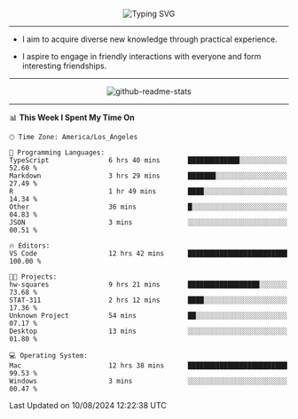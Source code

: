 <p align="center">
  <img src="https://readme-typing-svg.demolab.com?font=Fira+Code&weight=500&size=32&duration=2500&pause=1600&center=true&vCenter=true&random=false&width=1024&height=64&lines=Hi+there+%F0%9F%91%8B;I'm+delighted+you+could+make+it+here+%F0%9F%8E%89;I'm+Harry%2C+a+college+student+still+finding+my+way" alt="Typing SVG" />
</p>


---


- I aim to acquire diverse new knowledge through practical experience.

- I aspire to engage in friendly interactions with everyone and form interesting friendships.


---


<p align="center">
  <img src="https://github-readme-stats.vercel.app/api?username=Harry-Jing&show_icons=true" alt="github-readme-stats"/>
</p>


---

<!--START_SECTION:waka-->
📊 **This Week I Spent My Time On** 

```text
🕑︎ Time Zone: America/Los_Angeles

💬 Programming Languages: 
TypeScript               6 hrs 40 mins       █████████████░░░░░░░░░░░░   52.60 % 
Markdown                 3 hrs 29 mins       ███████░░░░░░░░░░░░░░░░░░   27.49 % 
R                        1 hr 49 mins        ████░░░░░░░░░░░░░░░░░░░░░   14.34 % 
Other                    36 mins             █░░░░░░░░░░░░░░░░░░░░░░░░   04.83 % 
JSON                     3 mins              ░░░░░░░░░░░░░░░░░░░░░░░░░   00.51 % 

🔥 Editors: 
VS Code                  12 hrs 42 mins      █████████████████████████   100.00 % 

🐱‍💻 Projects: 
hw-squares               9 hrs 21 mins       ██████████████████░░░░░░░   73.68 % 
STAT-311                 2 hrs 12 mins       ████░░░░░░░░░░░░░░░░░░░░░   17.36 % 
Unknown Project          54 mins             ██░░░░░░░░░░░░░░░░░░░░░░░   07.17 % 
Desktop                  13 mins             ░░░░░░░░░░░░░░░░░░░░░░░░░   01.80 % 

💻 Operating System: 
Mac                      12 hrs 38 mins      █████████████████████████   99.53 % 
Windows                  3 mins              ░░░░░░░░░░░░░░░░░░░░░░░░░   00.47 % 
```


 Last Updated on 10/08/2024 12:22:38 UTC
<!--END_SECTION:waka-->
